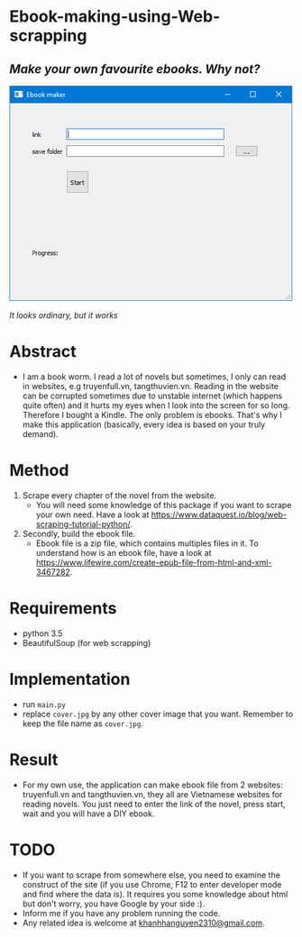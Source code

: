 # Ebook-making-using-Web-scrapping
## _Make your own favourite ebooks. Why not?_

![Alt text](https://github.com/habom2310/Ebook-making-using-Web-scrapping/blob/master/result.PNG?raw=true)

_It looks ordinary, but it works_

# Abstract
- I am a book worm. I read a lot of novels but sometimes, I only can read in websites, e.g truyenfull.vn, tangthuvien.vn. Reading in the website can be corrupted sometimes due to unstable internet (which happens quite often) and it hurts my eyes when I look into the screen for so long. Therefore I bought a Kindle. The only problem is ebooks. That's why I make this application (basically, every idea is based on your truly demand).

# Method
1. Scrape every chapter of the novel from the website.
   - You will need some knowledge of this package if you want to scrape your own need. Have a look at https://www.dataquest.io/blog/web-scraping-tutorial-python/.
2. Secondly, build the ebook file.
   - Ebook file is a zip file, which contains multiples files in it. To understand how is an ebook file, have a look at https://www.lifewire.com/create-epub-file-from-html-and-xml-3467282.
   
# Requirements
- python 3.5
- BeautifulSoup (for web scrapping)

# Implementation
- run `main.py`
- replace `cover.jpg` by any other cover image that you want. Remember to keep the file name as `cover.jpg`.
# Result
- For my own use, the application can make ebook file from 2 websites: truyenfull.vn and tangthuvien.vn, they all are Vietnamese websites for reading novels. You just need to enter the link of the novel, press start, wait and you will have a DIY ebook.

# TODO
- If you want to scrape from somewhere else, you need to examine the construct of the site (if you use Chrome, F12 to enter developer mode and find where the data is). It requires you some knowledge about html but don't worry, you have Google by your side :).
- Inform me if you have any problem running the code.
- Any related idea is welcome at khanhhanguyen2310@gmail.com.
